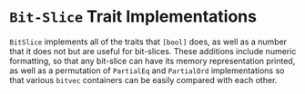 # `Bit-Slice` Trait Implementations

`BitSlice` implements all of the traits that `[bool]` does, as well as a number
that it does not but are useful for bit-slices. These additions include numeric
formatting, so that any bit-slice can have its memory representation printed, as
well as a permutation of `PartialEq` and `PartialOrd` implementations so that
various `bitvec` containers can be easily compared with each other.
